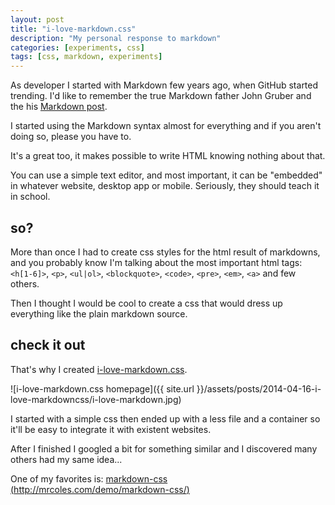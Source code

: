 ```yaml
---
layout: post
title: "i-love-markdown.css"
description: "My personal response to markdown"
categories: [experiments, css]
tags: [css, markdown, experiments]
---
```


As developer I started with Markdown few years ago, when GitHub started trending.
I'd like to remember the true Markdown father John Gruber and the his [Markdown post](https://daringfireball.net/projects/markdown/).

I started using the Markdown syntax almost for everything and if you aren't doing so, please you have to.

It's a great too, it makes possible to write HTML knowing nothing about that.

You can use a simple text editor, and most important, it can be "embedded" in whatever website, desktop app or mobile.
Seriously, they should teach it in school.

## so?
More than once I had to create css styles for the html result of markdowns, and you probably know I'm talking about the most important html tags: `<h[1-6]>`, `<p>`, `<ul|ol>`, `<blockquote>`, `<code>`, `<pre>`, `<em>`, `<a>` and few others.

Then I thought I would be cool to create a css that would dress up everything like the plain markdown source.

## check it out
That's why I created [i-love-markdown.css](http://stealthefish.com/i-love-markdown.css/index.html).

![i-love-markdown.css homepage]({{ site.url }}/assets/posts/2014-04-16-i-love-markdowncss/i-love-markdown.jpg)


I started with a simple css then ended up with a less file and a container so it'll be easy to integrate it with existent websites.

After I finished I googled a bit for something similar and I discovered many others had my same idea...

One of my favorites is: [markdown-css (http://mrcoles.com/demo/markdown-css/)](http://mrcoles.com/demo/markdown-css/)
